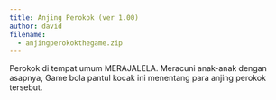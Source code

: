 ```yaml
---
title: Anjing Perokok (ver 1.00)
author: david
filename:
  - anjingperokokthegame.zip
---
```

Perokok di tempat umum MERAJALELA. Meracuni anak-anak dengan asapnya, Game bola pantul kocak ini menentang para anjing perokok tersebut.
